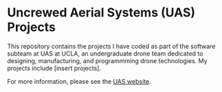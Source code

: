 # Uncrewed Aerial Systems (UAS) Projects

This repository contains the projects I have coded as part of the software subteam at UAS at UCLA, an undergraduate drone team dedicated to designing, manufacturing, and programmming drone technologies. My projects include [insert projects].

For more information, please see the [UAS website](https://www.uasatucla.com/).

